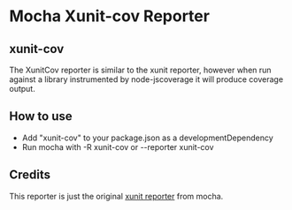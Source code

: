 # Mocha Xunit-cov Reporter

## xunit-cov

The XunitCov reporter is similar to the xunit reporter, however when run against a library instrumented by node-jscoverage it will produce coverage output.

## How to use
* Add "xunit-cov" to your package.json as a developmentDependency
* Run mocha with -R xunit-cov or --reporter xunit-cov

## Credits
This reporter is just the original [xunit reporter](https://github.com/visionmedia/mocha/blob/master/lib/reporters/xunit.js) from mocha.
